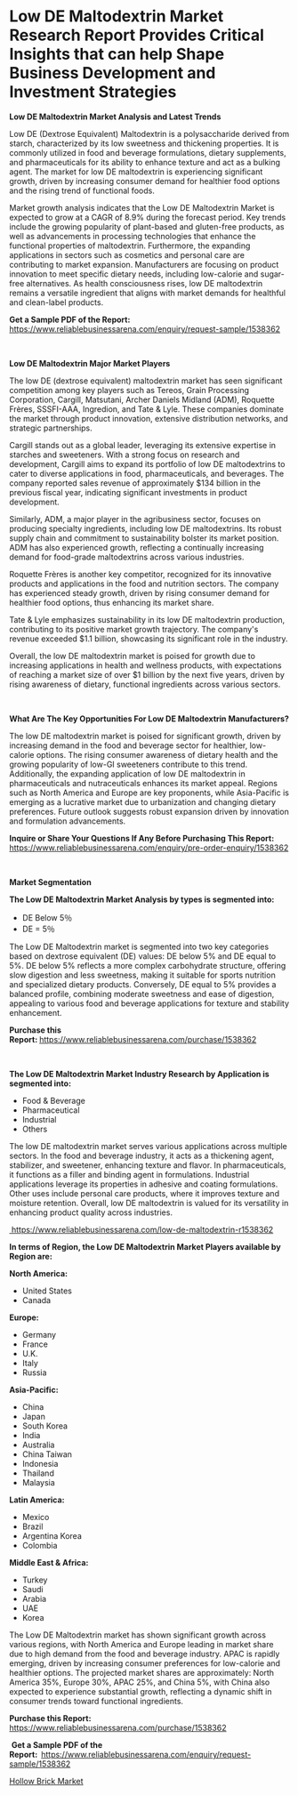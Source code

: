 <p><h1>Low DE Maltodextrin Market Research Report Provides Critical Insights that can help Shape Business Development and Investment Strategies</h1></p><p><strong>Low DE Maltodextrin Market Analysis and Latest Trends</strong></p>
<p><p>Low DE (Dextrose Equivalent) Maltodextrin is a polysaccharide derived from starch, characterized by its low sweetness and thickening properties. It is commonly utilized in food and beverage formulations, dietary supplements, and pharmaceuticals for its ability to enhance texture and act as a bulking agent. The market for low DE maltodextrin is experiencing significant growth, driven by increasing consumer demand for healthier food options and the rising trend of functional foods.</p><p>Market growth analysis indicates that the Low DE Maltodextrin Market is expected to grow at a CAGR of 8.9% during the forecast period. Key trends include the growing popularity of plant-based and gluten-free products, as well as advancements in processing technologies that enhance the functional properties of maltodextrin. Furthermore, the expanding applications in sectors such as cosmetics and personal care are contributing to market expansion. Manufacturers are focusing on product innovation to meet specific dietary needs, including low-calorie and sugar-free alternatives. As health consciousness rises, low DE maltodextrin remains a versatile ingredient that aligns with market demands for healthful and clean-label products.</p></p>
<p><strong>Get a Sample PDF of the Report:&nbsp;</strong> <a href="https://www.reliablebusinessarena.com/enquiry/request-sample/1538362?utm_campaign=3492&utm_medium=2&utm_source=Github&utm_content=ia&utm_term=01042025&utm_id=low-de-maltodextrin">https://www.reliablebusinessarena.com/enquiry/request-sample/1538362</a></p>
<p>&nbsp;</p>
<p><strong>Low DE Maltodextrin Major Market Players</strong></p>
<p><p>The low DE (dextrose equivalent) maltodextrin market has seen significant competition among key players such as Tereos, Grain Processing Corporation, Cargill, Matsutani, Archer Daniels Midland (ADM), Roquette Frères, SSSFI-AAA, Ingredion, and Tate & Lyle. These companies dominate the market through product innovation, extensive distribution networks, and strategic partnerships.</p><p>Cargill stands out as a global leader, leveraging its extensive expertise in starches and sweeteners. With a strong focus on research and development, Cargill aims to expand its portfolio of low DE maltodextrins to cater to diverse applications in food, pharmaceuticals, and beverages. The company reported sales revenue of approximately $134 billion in the previous fiscal year, indicating significant investments in product development.</p><p>Similarly, ADM, a major player in the agribusiness sector, focuses on producing specialty ingredients, including low DE maltodextrins. Its robust supply chain and commitment to sustainability bolster its market position. ADM has also experienced growth, reflecting a continually increasing demand for food-grade maltodextrins across various industries.</p><p>Roquette Frères is another key competitor, recognized for its innovative products and applications in the food and nutrition sectors. The company has experienced steady growth, driven by rising consumer demand for healthier food options, thus enhancing its market share. </p><p>Tate & Lyle emphasizes sustainability in its low DE maltodextrin production, contributing to its positive market growth trajectory. The company's revenue exceeded $1.1 billion, showcasing its significant role in the industry.</p><p>Overall, the low DE maltodextrin market is poised for growth due to increasing applications in health and wellness products, with expectations of reaching a market size of over $1 billion by the next five years, driven by rising awareness of dietary, functional ingredients across various sectors.</p></p>
<p>&nbsp;</p>
<p><strong>What Are The Key Opportunities For Low DE Maltodextrin Manufacturers?</strong></p>
<p><p>The low DE maltodextrin market is poised for significant growth, driven by increasing demand in the food and beverage sector for healthier, low-calorie options. The rising consumer awareness of dietary health and the growing popularity of low-GI sweeteners contribute to this trend. Additionally, the expanding application of low DE maltodextrin in pharmaceuticals and nutraceuticals enhances its market appeal. Regions such as North America and Europe are key proponents, while Asia-Pacific is emerging as a lucrative market due to urbanization and changing dietary preferences. Future outlook suggests robust expansion driven by innovation and formulation advancements.</p></p>
<p><strong>Inquire or Share Your Questions If Any Before Purchasing This Report:</strong> <a href="https://www.reliablebusinessarena.com/enquiry/pre-order-enquiry/1538362?utm_campaign=3492&utm_medium=2&utm_source=Github&utm_content=ia&utm_term=01042025&utm_id=low-de-maltodextrin">https://www.reliablebusinessarena.com/enquiry/pre-order-enquiry/1538362</a></p>
<p>&nbsp;</p>
<p><strong>Market Segmentation</strong></p>
<p><strong>The Low DE Maltodextrin Market Analysis by types is segmented into:</strong></p>
<p><ul><li>DE Below 5％</li><li>DE = 5％</li></ul></p>
<p><p>The Low DE Maltodextrin market is segmented into two key categories based on dextrose equivalent (DE) values: DE below 5% and DE equal to 5%. DE below 5% reflects a more complex carbohydrate structure, offering slow digestion and less sweetness, making it suitable for sports nutrition and specialized dietary products. Conversely, DE equal to 5% provides a balanced profile, combining moderate sweetness and ease of digestion, appealing to various food and beverage applications for texture and stability enhancement.</p></p>
<p><strong>Purchase this Report:&nbsp;</strong><a href="https://www.reliablebusinessarena.com/purchase/1538362?utm_campaign=3492&utm_medium=2&utm_source=Github&utm_content=ia&utm_term=01042025&utm_id=low-de-maltodextrin">https://www.reliablebusinessarena.com/purchase/1538362</a></p>
<p>&nbsp;</p>
<p><strong>The Low DE Maltodextrin Market Industry Research by Application is segmented into:</strong></p>
<p><ul><li>Food & Beverage</li><li>Pharmaceutical</li><li>Industrial</li><li>Others</li></ul></p>
<p><p>The low DE maltodextrin market serves various applications across multiple sectors. In the food and beverage industry, it acts as a thickening agent, stabilizer, and sweetener, enhancing texture and flavor. In pharmaceuticals, it functions as a filler and binding agent in formulations. Industrial applications leverage its properties in adhesive and coating formulations. Other uses include personal care products, where it improves texture and moisture retention. Overall, low DE maltodextrin is valued for its versatility in enhancing product quality across industries.</p></p>
<p><a href="https://www.reliablebusinessarena.com/low-de-maltodextrin-r1538362?utm_campaign=3492&utm_medium=2&utm_source=Github&utm_content=ia&utm_term=01042025&utm_id=low-de-maltodextrin">&nbsp;https://www.reliablebusinessarena.com/low-de-maltodextrin-r1538362</a></p>
<p><strong>In terms of Region, the Low DE Maltodextrin Market Players available by Region are:</strong></p>
<p>
    <p> <strong> North America: </strong>
        <ul>
            <li>United States</li>
            <li>Canada</li>
        </ul>
        </p> 
    <p> <strong> Europe: </strong>
        <ul>
            <li>Germany</li>
            <li>France</li>
            <li>U.K.</li>
            <li>Italy</li>
            <li>Russia</li>
        </ul>
        </p> 
    <p> <strong> Asia-Pacific: </strong>
        <ul>
            <li>China</li>
            <li>Japan</li>
            <li>South Korea</li>
            <li>India</li>
            <li>Australia</li>
            <li>China Taiwan</li>
            <li>Indonesia</li>
            <li>Thailand</li>
            <li>Malaysia</li>
        </ul>
        </p> 
    <p> <strong> Latin America: </strong>
        <ul>
            <li>Mexico</li>
            <li>Brazil</li>
            <li>Argentina Korea</li>
            <li>Colombia</li>
        </ul>
        </p> 
    <p> <strong> Middle East & Africa: </strong>
        <ul>
            <li>Turkey</li>
            <li>Saudi</li>
            <li>Arabia</li>
            <li>UAE</li>
            <li>Korea</li>
        </ul>
    </p>
    </p>
<p><p>The Low DE Maltodextrin market has shown significant growth across various regions, with North America and Europe leading in market share due to high demand from the food and beverage industry. APAC is rapidly emerging, driven by increasing consumer preferences for low-calorie and healthier options. The projected market shares are approximately: North America 35%, Europe 30%, APAC 25%, and China 5%, with China also expected to experience substantial growth, reflecting a dynamic shift in consumer trends toward functional ingredients.</p></p>
<p><strong>Purchase this Report: </strong><a href="https://www.reliablebusinessarena.com/purchase/1538362?utm_campaign=3492&utm_medium=2&utm_source=Github&utm_content=ia&utm_term=01042025&utm_id=low-de-maltodextrin">https://www.reliablebusinessarena.com/purchase/1538362</a></p>
<p>&nbsp;<strong>Get a Sample PDF of the Report:&nbsp;&nbsp;</strong><a href="https://www.reliablebusinessarena.com/enquiry/request-sample/1538362?utm_campaign=3492&utm_medium=2&utm_source=Github&utm_content=ia&utm_term=01042025&utm_id=low-de-maltodextrin">https://www.reliablebusinessarena.com/enquiry/request-sample/1538362</a></p>
<p><strong></strong></p>
<p><p><a href="https://github.com/forgazerbyjt/Market-Research-Report-List-1/blob/main/hollow-brick-market.md?utm_campaign=3492&utm_medium=2&utm_source=Github&utm_content=ia&utm_term=01042025&utm_id=low-de-maltodextrin">Hollow Brick Market</a></p></p>